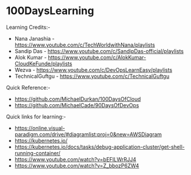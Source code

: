 # 100DaysLearning

Learning Credits:-

- Nana Janashia   - <https://www.youtube.com/c/TechWorldwithNana/playlists>
- Sandip Das      - <https://www.youtube.com/c/SandipDas-official/playlists>
- Alok Kumar      - <https://www.youtube.com/c/AlokKumar-CloudKeFunde/playlists>
- Wezva           - <https://www.youtube.com/c/DevOpsLearnEasy/playlists>
- TechnicalGuftgu - <https://www.youtube.com/c/TechnicalGuftgu>

Quick Reference:-

- <https://github.com/MichaelDurkan/100DaysOfCloud>
- <https://github.com/MichaelCade/90DaysOfDevOps>

Quick links for learning:-

- <https://online.visual-paradigm.com/drive/#diagramlist:proj=0&new=AWSDiagram>
- <https://kubernetes.io/>
- <https://kubernetes.io/docs/tasks/debug-application-cluster/get-shell-running-container/>
- <https://www.youtube.com/watch?v=bEFILWrRJJ4>
- <https://www.youtube.com/watch?v=Z_bbozP6ZW4>

